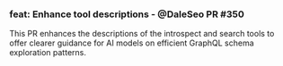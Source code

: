 ### feat: Enhance tool descriptions - @DaleSeo PR #350

This PR enhances the descriptions of the introspect and search tools to offer clearer guidance for AI models on efficient GraphQL schema exploration patterns.
